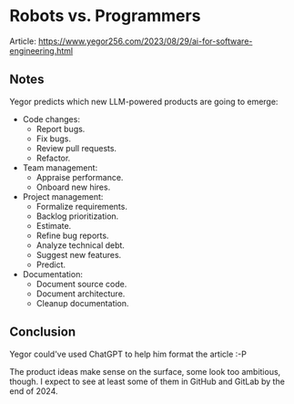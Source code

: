 # Robots vs. Programmers

Article: <https://www.yegor256.com/2023/08/29/ai-for-software-engineering.html>

## Notes

Yegor predicts which new LLM-powered products are going to emerge:

- Code changes:
  - Report bugs.
  - Fix bugs.
  - Review pull requests.
  - Refactor.
- Team management:
  - Appraise performance.
  - Onboard new hires.
- Project management:
  - Formalize requirements.
  - Backlog prioritization.
  - Estimate.
  - Refine bug reports.
  - Analyze technical debt.
  - Suggest new features.
  - Predict.
- Documentation:
  - Document source code.
  - Document architecture.
  - Cleanup documentation.

## Conclusion

Yegor could've used ChatGPT to help him format the article :-P

The product ideas make sense on the surface, some look too ambitious, though.
I expect to see at least some of them in GitHub and GitLab by the end of 2024.
